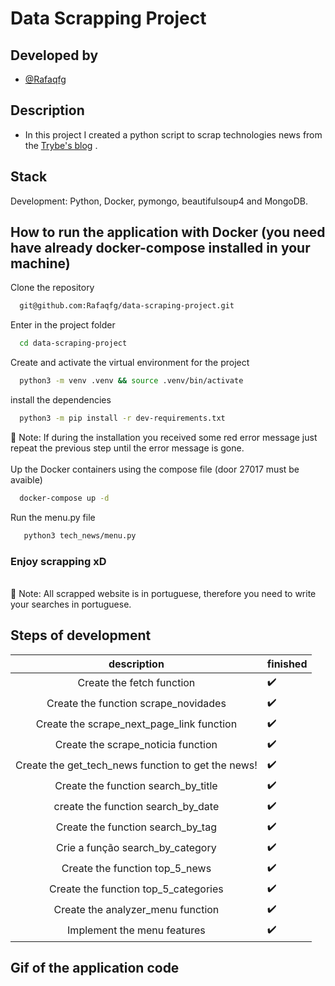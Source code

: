 # Data Scrapping Project

## Developed by
- [@Rafaqfg](https://www.linkedin.com/in/rafaelqfg/)
## Description
- In this project I created a python script to scrap technologies news from the [Trybe's blog](https://blog.betrybe.com/) .

## Stack
Development: Python, Docker, pymongo, beautifulsoup4 and MongoDB. <br>
## How to run the application with Docker (you need have already docker-compose installed in your machine)<br>
Clone the repository
```bash
  git@github.com:Rafaqfg/data-scraping-project.git
```
Enter in the project folder
```bash
  cd data-scraping-project
```
Create and activate the virtual environment for the project
```bash
  python3 -m venv .venv && source .venv/bin/activate
```
install the dependencies
```bash
  python3 -m pip install -r dev-requirements.txt
```
📌 Note: If during the installation you received some red error message just repeat the previous step until the error message is gone.<br>
<br>
Up the Docker containers using the compose file (door 27017 must be avaible)
```bash
  docker-compose up -d
```
Run the menu.py file
```bash
   python3 tech_news/menu.py
```
### Enjoy scrapping xD
<br>
📌 Note: All scrapped website is in portuguese, therefore you need to write your searches in portuguese.

##

## Steps of development
| description | finished |
| :--------------------------: | :----- |
| Create the fetch function  | :heavy_check_mark:
| Create the function scrape_novidades | :heavy_check_mark:
| Create the scrape_next_page_link function	| :heavy_check_mark:
| Create the scrape_noticia function | :heavy_check_mark:
| Create the get_tech_news function to get the news! | :heavy_check_mark:
| Create the function search_by_title | :heavy_check_mark:
| create the function search_by_date | :heavy_check_mark:
| Create the function search_by_tag	| :heavy_check_mark:
| Crie a função search_by_category | :heavy_check_mark:
| Create the function top_5_news | :heavy_check_mark:
| Create the function top_5_categories | :heavy_check_mark:
| Create the analyzer_menu function	| :heavy_check_mark:
| Implement the menu features | :heavy_check_mark:

## Gif of the application code
![]()
